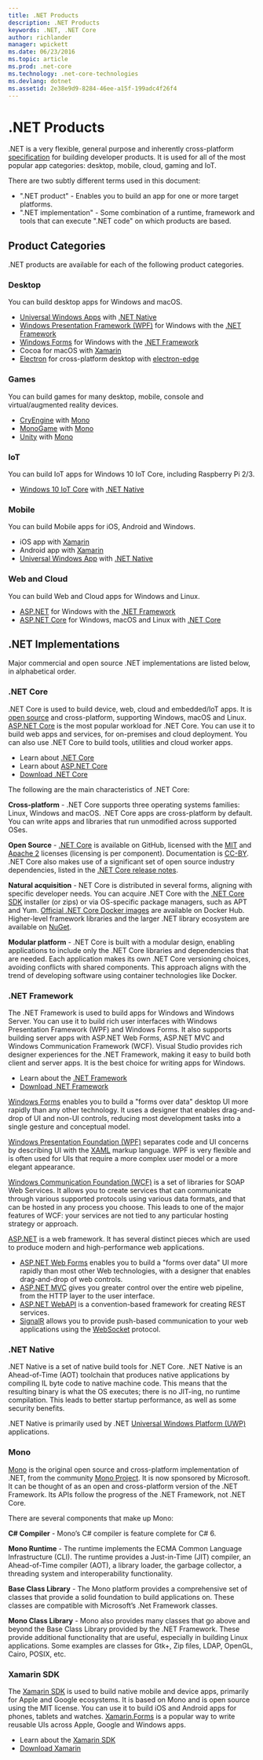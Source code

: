 ```yaml
---
title: .NET Products
description: .NET Products
keywords: .NET, .NET Core
author: richlander
manager: wpickett
ms.date: 06/23/2016
ms.topic: article
ms.prod: .net-core
ms.technology: .net-core-technologies
ms.devlang: dotnet
ms.assetid: 2e38e9d9-8284-46ee-a15f-199adc4f26f4
---
```


.NET Products
=============

.NET is a very flexible, general purpose and inherently cross-platform [specification](https://github.com/dotnet/coreclr/blob/master/Documentation/project-docs/dotnet-standards.md) for building developer products. It is used for all of the most popular app categories: desktop, mobile, cloud, gaming and IoT.

There are two subtly different terms used in this document:

- ".NET product" - Enables you to build an app for one or more target platforms.
- ".NET implementation" - Some combination of a runtime, framework and tools that can execute ".NET code" on which products are based.

Product Categories
------------------

.NET products are available for each of the following product categories.

### Desktop

You can build desktop apps for Windows and macOS.

- [Universal Windows Apps](https://developer.microsoft.com/windows) with [.NET Native](#net-native)
- [Windows Presentation Framework (WPF)](https://msdn.microsoft.com/library/ms754130.aspx) for Windows with the [.NET Framework](#net-framework)
- [Windows Forms](https://msdn.microsoft.com/library/dd30h2yb.aspx) for Windows with the [.NET Framework](#net-framework)
- Cocoa for macOS with [Xamarin](#xamarin-sdk)
- [Electron](http://electron.atom.io/) for cross-platform desktop with [electron-edge](https://github.com/kexplo/electron-edge)

### Games

You can build games for many desktop, mobile, console and virtual/augmented reality devices.

- [CryEngine](http://docs.cryengine.com/display/CEPROG/CE%23+Programming) with [Mono](#mono)
- [MonoGame](http://www.monogame.net/documentation/?page=main) with [Mono](#mono)
- [Unity](http://docs.unity3d.com/Manual/index.html) with [Mono](#mono)

### IoT

You can build IoT apps for Windows 10 IoT Core, including Raspberry Pi 2/3.

- [Windows 10 IoT Core](https://developer.microsoft.com/windows/iot) with [.NET Native](#net-native)

### Mobile

You can build Mobile apps for iOS, Android and Windows.

- iOS app with [Xamarin](#xamarin-sdk)
- Android app with [Xamarin](#xamarin-sdk)
- [Universal Windows App](https://developer.microsoft.com/windows) with [.NET Native](#net-native)

### Web and Cloud

You can build Web and Cloud apps for Windows and Linux.

- [ASP.NET](http://www.asp.net/) for Windows with the [.NET Framework](#net-framework)
- [ASP.NET Core](http://docs.asp.net/) for Windows, macOS and Linux with [.NET Core](#net-core)

.NET Implementations
--------------------

Major commercial and open source .NET implementations are listed below, in alphabetical order.

### .NET Core

.NET Core is used to build device, web, cloud and embedded/IoT apps. It is [open source](https://github.com/dotnet/core) and cross-platform, supporting Windows, macOS and Linux. [ASP.NET Core](http://docs.asp.net/) is the most popular workload for .NET Core. You can use it to build web apps and services, for on-premises and cloud deployment. You can also use .NET Core to build tools, utilities and cloud worker apps.

- Learn about [.NET Core](../core/index.md)
- Learn about [ASP.NET Core](http://docs.asp.net/)
- [Download .NET Core](http://dot.net/core)

The following are the main characteristics of .NET Core:

**Cross-platform** - .NET Core supports three operating systems families: Linux, Windows and macOS. .NET Core apps are cross-platform by default. You can write apps and libraries that run unmodified across supported OSes.

**Open Source** - [.NET Core](https://github.com/dotnet/core) is available on GitHub, licensed with the [MIT](https://github.com/dotnet/coreclr/blob/master/LICENSE.TXT) and [Apache 2](https://github.com/dotnet/roslyn/blob/master/License.txt) licenses (licensing is per component). Documentation is [CC-BY](https://github.com/dotnet/core-docs/blob/master/license.txt). .NET Core also makes use of a significant set of open source industry dependencies, listed in the [.NET Core release notes](https://github.com/dotnet/core/releases). 

**Natural acquisition** - NET Core is distributed in several forms, aligning with specific developer needs. You can acquire .NET Core with the [.NET Core SDK](https://dot.net/core) installer (or zips) or via OS-specific package managers, such as APT and Yum. [Official .NET Core Docker images](https://hub.docker.com/r/microsoft/dotnet/) are available on Docker Hub. Higher-level framework libraries and the larger .NET library ecosystem are available on [NuGet](http://www.nuget.org/). 

**Modular platform** - .NET Core is built with a modular design, enabling applications to include only the .NET Core libraries and dependencies that are needed. Each application makes its own .NET Core versioning choices, avoiding conflicts with shared components. This approach aligns with the trend of developing software using container technologies like Docker.

### .NET Framework

The .NET Framework is used to build apps for Windows and Windows Server. You can use it to build rich user interfaces with Windows Presentation Framework (WPF) and Windows Forms. It also supports building server apps with ASP.NET Web Forms, ASP.NET MVC and Windows Communication Framework (WCF). Visual Studio provides rich designer experiences for the .NET Framework, making it easy to build both client and server apps. It is the best choice for writing apps for Windows.

- Learn about the [.NET Framework](https://msdn.microsoft.com/library/w0x726c2.aspx)
- [Download .NET Framework](https://dot.net)

[Windows Forms](https://msdn.microsoft.com/library/dd30h2yb.aspx) enables you to build a "forms over data" desktop UI more rapidly than any other technology. It uses a designer that enables drag-and-drop of UI and non-UI controls, reducing most development tasks into a single gesture and conceptual model.

[Windows Presentation Foundation (WPF)](https://msdn.microsoft.com/library/ms754130.aspx) separates code and UI concerns by describing UI with the [XAML](https://msdn.microsoft.com/library/ms752059.aspx) markup language. WPF is very flexible and is often used for UIs that require a more complex user model or a more elegant appearance.

[Windows Communication Foundation (WCF)](https://msdn.microsoft.com/library/ms731082.aspx) is a set of libraries for SOAP Web Services. It allows you to create services that can communicate through various supported protocols using various data formats, and that can be hosted in any process you choose. This leads to one of the major features of WCF: your services are not tied to any particular hosting strategy or approach.

[ASP.NET](http://www.asp.net/) is a web framework. It has several distinct pieces which are used to produce modern and high-performance web applications. 

- [ASP.NET Web Forms](http://www.asp.net/web-forms) enables you to build a "forms over data" UI more rapidly than most other Web technologies, with a designer that enables drag-and-drop of web controls. 
- [ASP.NET MVC](http://www.asp.net/mvc) gives you greater control over the entire web pipeline, from the HTTP layer to the user interface. 
- [ASP.NET WebAPI](http://www.asp.net/web-api) is a convention-based framework for creating REST services. 
- [SignalR](http://www.asp.net/signalr) allows you to provide push-based communication to your web applications using the [WebSocket](https://en.wikipedia.org/wiki/WebSocket) protocol.

### .NET Native

.NET Native is a set of native build tools for .NET Core. .NET Native is an Ahead-of-Time (AOT) toolchain that produces native applications by compiling IL byte code to native machine code. This means that the resulting binary is what the OS executes; there is no JIT-ing, no runtime compilation. This leads to better startup performance, as well as some security benefits.

.NET Native is primarily used by .NET [Universal Windows Platform (UWP)](https://msdn.microsoft.com/library/windows/apps/dn726767.aspx) applications.

### Mono

[Mono](http://www.mono-project.com/docs/about-mono/) is the original open source and cross-platform implementation of .NET, from the community [Mono Project](http://mono-project.com). It is now sponsored by Microsoft. It can be thought of as an open and cross-platform version of the .NET Framework. Its APIs follow the progress of the .NET Framework, not .NET Core.

There are several components that make up Mono:

**C# Compiler** - Mono’s C# compiler is feature complete for C# 6.

**Mono Runtime** - The runtime implements the ECMA Common Language Infrastructure (CLI). The runtime provides a Just-in-Time (JIT) compiler, an Ahead-of-Time compiler (AOT), a library loader, the garbage collector, a threading system and interoperability functionality.

**Base Class Library** - The Mono platform provides a comprehensive set of classes that provide a solid foundation to build applications on. These classes are compatible with Microsoft’s .Net Framework classes.

**Mono Class Library** - Mono also provides many classes that go above and beyond the Base Class Library provided by the .NET Framework. These provide additional functionality that are useful, especially in building Linux applications. Some examples are classes for Gtk+, Zip files, LDAP, OpenGL, Cairo, POSIX, etc.

### Xamarin SDK

The [Xamarin SDK](http://open.xamarin.com) is used to build native mobile and device apps, primarily for Apple and Google ecosystems. It is based on Mono and is open source using the MIT license. You can use it to build iOS and Android apps for phones, tablets and watches. [Xamarin.Forms](https://www.xamarin.com/forms) is a popular way to write reusable UIs across Apple, Google and Windows apps.

- Learn about the [Xamarin SDK](https://developer.xamarin.com/)
- [Download Xamarin](https://www.xamarin.com/platform)
